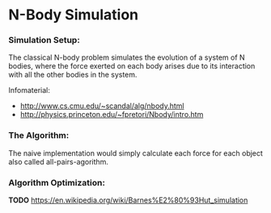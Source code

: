 # N-Body Simulation

### Simulation Setup:

The classical N-body problem simulates the evolution of a system of N bodies, where the force exerted on each body arises due to its interaction with all the other bodies in the system.


Infomaterial:
* http://www.cs.cmu.edu/~scandal/alg/nbody.html
* http://physics.princeton.edu/~fpretori/Nbody/intro.htm



### The Algorithm:

The naive implementation would simply calculate each force for each object also called all-pairs-agorithm.


### Algorithm Optimization:

__TODO__
https://en.wikipedia.org/wiki/Barnes%E2%80%93Hut_simulation

